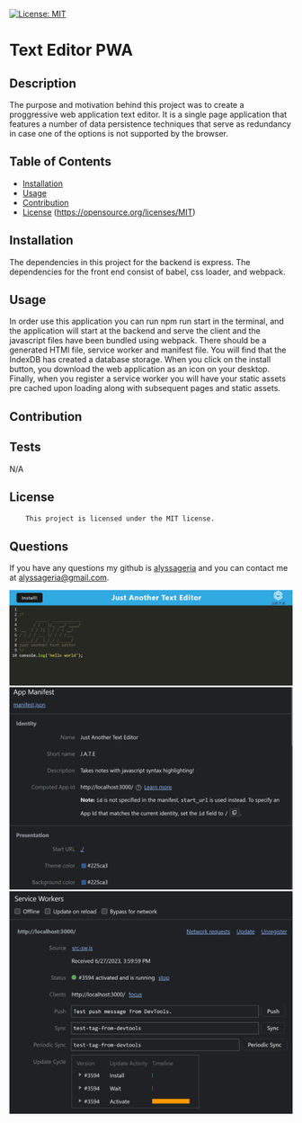 [![License: MIT](https://img.shields.io/badge/License-MIT-yellow.svg)](https://opensource.org/licenses/MIT)

# Text Editor PWA

## Description
The purpose and motivation behind this project was to create a proggressive web application text editor. It is a single page application that features a number of data persistence techniques that serve as redundancy in case one of the options is not supported by the browser. 

## Table of Contents
- [Installation](#installation)
- [Usage](#usage)
- [Contribution](#contribution)
- [License](#license)
(https://opensource.org/licenses/MIT)
## Installation
The dependencies in this project for the backend is express. The dependencies for the front end consist of babel, css loader, and webpack.

## Usage
In order use this application you can run npm run start in the terminal, and the application will start at the backend and serve the client and the javascript files have been bundled using webpack. There should be a generated HTMl file, service worker and manifest file. You will find that the IndexDB has created a database storage. When you click on the install button, you download the web application as an icon on your desktop. Finally, when you register a service worker you will have your static assets pre cached upon loading along with subsequent pages and static assets.

## Contribution
## Tests
N/A

## License
        This project is licensed under the MIT license.

## Questions
If you have any questions my github is [alyssageria](https://github.com/alyssageria/) and you can contact me at alyssageria@gmail.com.

![screenshot](./images/Screenshot%202023-06-28%20090857.png)
![screenshot](./images/Screenshot%202023-06-28%20090924.png)
![screenshot](./images/Screenshot%202023-06-28%20090946.png)